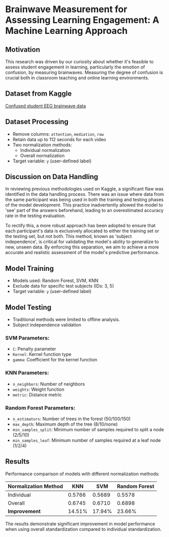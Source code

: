 # Brainwave Measurement for Assessing Learning Engagement: A Machine Learning Approach

## Motivation
This research was driven by our curiosity about whether it's feasible to assess student engagement in learning, particularly the emotion of confusion, by measuring brainwaves. Measuring the degree of confusion is crucial both in classroom teaching and online learning environments.

## Dataset from Kaggle
[Confused student EEG brainwave data](https://www.kaggle.com/code/shreyaspj/confused-student-eeg-prediction)

## Dataset Processing
- Remove columns: `attention`, `mediation`, `raw`
- Retain data up to 112 seconds for each video
- Two normalization methods:
  - Individual normalization
  - Overall normalization
- Target variable: `y` (user-defined label)

## Discussion on Data Handling

In reviewing previous methodologies used on Kaggle, a significant flaw was identified in the data handling process. There was an issue where data from the same participant was being used in both the training and testing phases of the model development. This practice inadvertently allowed the model to 'see' part of the answers beforehand, leading to an overestimated accuracy rate in the testing evaluation.

To rectify this, a more robust approach has been adopted to ensure that each participant's data is exclusively allocated to either the training set or the testing set, but not both. This method, known as 'subject independence', is critical for validating the model's ability to generalize to new, unseen data. By enforcing this separation, we aim to achieve a more accurate and realistic assessment of the model's predictive performance.

## Model Training
- Models used: Random Forest, SVM, KNN
- Exclude data for specific test subjects (IDs: 3, 5)
- Target variable: `y` (user-defined label)

## Model Testing
- Traditional methods were limited to offline analysis.
- Subject independence validation

### SVM Parameters:
- `C`: Penalty parameter
- `Kernel`: Kernel function type
- `gamma`: Coefficient for the kernel function

### KNN Parameters:
- `n_neighbors`: Number of neighbors
- `weights`: Weight function
- `metric`: Distance metric

### Random Forest Parameters:
- `n_estimators`: Number of trees in the forest (50/100/150)
- `max_depth`: Maximum depth of the tree (8/10/none)
- `min_samples_split`: Minimum number of samples required to split a node (2/5/10)
- `min_samples_leaf`: Minimum number of samples required at a leaf node (1/2/4)

## Results

Performance comparison of models with different normalization methods:

| Normalization Method | KNN     | SVM     | Random Forest |
|----------------------|---------|---------|---------------|
| Individual           | 0.5766  | 0.5689  | 0.5578        |
| Overall              | 0.6745  | 0.6710  | 0.6898        |
| **Improvement**      | 14.51%  | 17.94%  | 23.66%        |

The results demonstrate significant improvement in model performance when using overall standardization compared to individual standardization.


